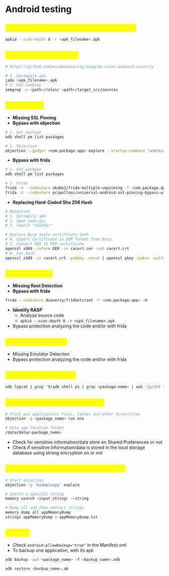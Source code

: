 # Android testing

## <mark style="color:yellow;">Identify compilers, packers, obfuscators</mark>

```sh
apkid --scan-depth 0 -r <apk_filename>.apk
```

## <mark style="color:yellow;">Automatic Static Tests</mark>

```sh
# https://github.com/mindedsecurity/semgrep-rules-android-security

# 1. Decompile apk
jadx <apk_filename>.apk
# 2. Use semgrep
semgrep -c <path>/rules/ <path>/target_src/sources
```

## <mark style="color:yellow;">SSL Pinning</mark>

* **Missing SSL Pinning**
* **Bypass with objection**

```sh
# 1. Get package
adb shell pm list packages

# 2. Objection 
objection --gadget <com.package.app> explore --startup-command "android sslpinning disable"
```

* **Bypass with frida**

```sh
# 1. Get package
adb shell pm list packages

# 2. Frida
frida -U --codeshare akabe1/frida-multiple-unpinning -f <com.package.app>
frida -U --codeshare pcipolloni/universal-android-ssl-pinning-bypass-with-frida -f <com.package.app>
```

* **Replacing Hard-Coded Sha 256 Hash**

```sh
# Detection
# 1. Decompile apk
# 2. Open jadx-gui
# 3. Search "sha256/"

# Replace Burp Suite certificate hash
# 4. Export Certificate in DER format from Burp
# 5. Convert DER to PEM certificate
openssl x509 -inform DER -in cacert.cer -out cacert.crt
# 6. Get Hash
openssl x509 -in cacert.crt -pubkey -noout | openssl pkey -pubin -outform der | openssl dgst -sha256 -binary | openssl enc -base64
```

## <mark style="color:yellow;">Root Detection</mark>

* **Missing Root Detection**
* **Bypass with frida**

```sh
frida --codeshare dzonerzy/fridantiroot -f <com.package.app> -U
```

* **Identify RASP**
  * Analyze source code
  * `apkid --scan-depth 0 -r <apk_filename>.apk`
* Bypass protection analyzing the code and/or with frida

## <mark style="color:yellow;">Emulator Detection</mark>

* Missing Emulator Detection
* Bypass protection analyzing the code and/or with frida

## <mark style="color:yellow;">Sensitive data in Logs</mark>

```sh
adb logcat | grep "$(adb shell ps | grep <package-name> | awk '{print $2}')"
```

## <mark style="color:yellow;">Sensitive data in Local Storage</mark>

```sh
# Print out applications Files, Caches and other directories
objection -g <package_name> run env

# Data app location folder
/data/data/<package_name>
```

* Check for sensitive information/data store on Shared Preferences or not
* Check if sensitive information/data is stored in the local storage database using strong encryption on or not

## <mark style="color:yellow;">Sensitive data in Application Memory</mark>

```sh
# Start objection
objection -g 'exampleapp' explore

# Search a specific string
memory search <input_string> --string

# Dump all and then extract strings
memory dump all appMemoryDump
strings appMemoryDump > appMemoryDump.txt
```

## <mark style="color:yellow;">Backup</mark>

* Check `android:allowBackup="true"` in the Manifest.xml
* To backup one application, with its apk

```sh
adb backup -apk <package_name> -f <backup_name>.adb

adb restore <backup_name>.ab
```
